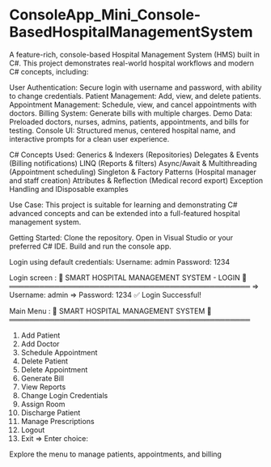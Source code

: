 # ConsoleApp_Mini_Console-BasedHospitalManagementSystem
A feature-rich, console-based Hospital Management System (HMS) built in C#. This project demonstrates real-world hospital workflows and modern C# concepts, including:

User Authentication: Secure login with username and password, with ability to change credentials.
Patient Management: Add, view, and delete patients.
Appointment Management: Schedule, view, and cancel appointments with doctors.
Billing System: Generate bills with multiple charges.
Demo Data: Preloaded doctors, nurses, admins, patients, appointments, and bills for testing.
Console UI: Structured menus, centered hospital name, and interactive prompts for a clean user experience.

C# Concepts Used:
Generics & Indexers (Repositories)
Delegates & Events (Billing notifications)
LINQ (Reports & filters)
Async/Await & Multithreading (Appointment scheduling)
Singleton & Factory Patterns (Hospital manager and staff creation)
Attributes & Reflection (Medical record export)
Exception Handling and IDisposable examples

Use Case:
This project is suitable for learning and demonstrating C# advanced concepts and can be extended into a full-featured hospital management system.

Getting Started:
Clone the repository.
Open in Visual Studio or your preferred C# IDE.
Build and run the console app.

Login using default credentials:
Username: admin
Password: 1234

Login screen : 
🏥 SMART HOSPITAL MANAGEMENT SYSTEM - LOGIN 🏥
════════════════════════════════════════════════
  => Username: admin
  => Password: 1234
  ✅ Login Successful!

Main Menu : 
🏥 SMART HOSPITAL MANAGEMENT SYSTEM 🏥
════════════════════════════════════════════════

1. Add Patient
2. Add Doctor
3. Schedule Appointment
4. Delete Patient
5. Delete Appointment
6. Generate Bill
7. View Reports
8. Change Login Credentials
9. Assign Room
10. Discharge Patient
11. Manage Prescriptions
12. Logout
13. Exit
  => Enter choice:


Explore the menu to manage patients, appointments, and billing
